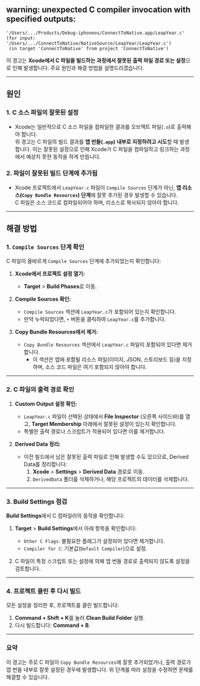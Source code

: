 ## warning: unexpected C compiler invocation with specified outputs: 

```plain
'/Users/.../Products/Debug-iphoneos/ConnectToNative.app/LeapYear.c' 
(for input: '/Users/.../ConnectToNative/NativeSource/LeapYear/LeapYear.c')
 (in target 'ConnectToNative' from project 'ConnectToNative') 
```

이 경고는 **Xcode에서 C 파일을 빌드하는 과정에서 잘못된 출력 파일 경로 또는 설정**으로 인해 발생합니다. 주요 원인과 해결 방법을 설명드리겠습니다.

---

## **원인**
### **1. C 소스 파일의 잘못된 설정**
- Xcode는 일반적으로 C 소스 파일을 컴파일한 결과를 오브젝트 파일(`.o`)로 출력해야 합니다.  
  위 경고는 C 파일의 빌드 결과를 **앱 번들(`.app`) 내부로 지정하려고 시도**할 때 발생합니다. 이는 잘못된 설정으로 인해 Xcode가 C 파일을 컴파일하고 링크하는 과정에서 예상치 못한 동작을 하게 만듭니다.

### **2. 파일이 잘못된 빌드 단계에 추가됨**
- Xcode 프로젝트에서 `LeapYear.c` 파일이 `Compile Sources` 단계가 아닌, **앱 리소스(`Copy Bundle Resources`) 단계**에 잘못 추가된 경우 발생할 수 있습니다.  
  C 파일은 소스 코드로 컴파일되어야 하며, 리소스로 복사되지 않아야 합니다.

---

## **해결 방법**
### **1. `Compile Sources` 단계 확인**
C 파일이 올바르게 `Compile Sources` 단계에 추가되었는지 확인합니다:

1. **Xcode에서 프로젝트 설정 열기:**
   - **Target** > **Build Phases**로 이동.

2. **Compile Sources 확인:**
   - `Compile Sources` 섹션에 `LeapYear.c`가 포함되어 있는지 확인합니다.
   - 만약 누락되었다면, `+` 버튼을 클릭하여 `LeapYear.c`를 추가합니다.

3. **Copy Bundle Resources에서 제거:**
   - `Copy Bundle Resources` 섹션에서 `LeapYear.c` 파일이 포함되어 있다면 제거합니다.
     - 이 섹션은 앱에 포함될 리소스 파일(이미지, JSON, 스토리보드 등)을 지정하며, 소스 코드 파일은 여기 포함되지 않아야 합니다.

---

### **2. C 파일의 출력 경로 확인**
1. **Custom Output 설정 확인:**
   - `LeapYear.c` 파일이 선택된 상태에서 **File Inspector** (오른쪽 사이드바)를 열고, **Target Membership** 아래에서 잘못된 설정이 있는지 확인합니다.
   - 특별한 출력 경로나 스크립트가 적용되어 있다면 이를 제거합니다.

2. **Derived Data 정리:**
   - 이전 빌드에서 남은 잘못된 출력 파일로 인해 발생할 수도 있으므로, Derived Data를 정리합니다:
     1. **Xcode** > **Settings** > **Derived Data** 경로로 이동.
     2. `DerivedData` 폴더를 삭제하거나, 해당 프로젝트의 데이터를 삭제합니다.

---

### **3. Build Settings 점검**
**Build Settings**에서 C 컴파일러의 동작을 확인합니다:

1. **Target** > **Build Settings**에서 아래 항목을 확인합니다:
   - `Other C Flags`: 불필요한 플래그가 설정되어 있다면 제거합니다.
   - `Compiler for C`: 기본값(`Default Compiler`)으로 설정.

2. C 파일이 특정 스크립트 또는 설정에 의해 앱 번들 경로로 출력되지 않도록 설정을 검토합니다.

---

### **4. 프로젝트 클린 후 다시 빌드**
모든 설정을 정리한 후, 프로젝트를 클린 빌드합니다:
1. **Command + Shift + K**를 눌러 **Clean Build Folder** 실행.
2. 다시 빌드합니다: **Command + B**.

---

### **요약**
이 경고는 주로 C 파일이 `Copy Bundle Resources`에 잘못 추가되었거나, 출력 경로가 앱 번들 내부로 잘못 설정된 경우에 발생합니다. 위 단계를 따라 설정을 수정하면 문제를 해결할 수 있습니다.
